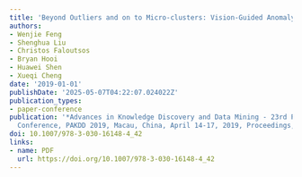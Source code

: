 ```yaml
---
title: 'Beyond Outliers and on to Micro-clusters: Vision-Guided Anomaly Detection'
authors:
- Wenjie Feng
- Shenghua Liu
- Christos Faloutsos
- Bryan Hooi
- Huawei Shen
- Xueqi Cheng
date: '2019-01-01'
publishDate: '2025-05-07T04:22:07.024022Z'
publication_types:
- paper-conference
publication: '*Advances in Knowledge Discovery and Data Mining - 23rd Pacific-Asia
  Conference, PAKDD 2019, Macau, China, April 14-17, 2019, Proceedings, Part I*'
doi: 10.1007/978-3-030-16148-4_42
links:
- name: PDF
  url: https://doi.org/10.1007/978-3-030-16148-4_42
---
```


